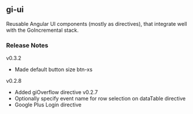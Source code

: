 gi-ui
-------------

Reusable Angular UI components (mostly as directives), that integrate well with the GoIncremental  stack.

### Release Notes
v0.3.2
- Made default button size btn-xs

v0.2.8
- Added giOverflow directive
v0.2.7
- Optionally specify event name for row selection on dataTable directive
- Google Plus Login directive
